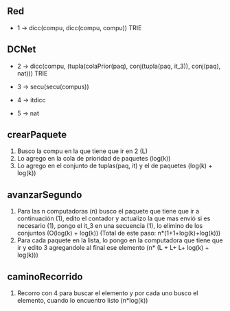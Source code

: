 Red
---
* 1 -> dicc(compu, dicc(compu, compu)) TRIE


DCNet
-----

* 2 -> dicc(compu, (tupla(colaPrior(paq),
                          conj(tupla(paq, it_3)),
                          conj(paq),
                          nat)))                          TRIE

* 3 -> secu(secu(compus))
* 4 -> itdicc
* 5 -> nat

crearPaquete
------------


1. Busco la compu en la que tiene que ir en 2 (L)
2. Lo agrego en la cola de prioridad de paquetes (log(k))
3. Lo agrego en el conjunto de tuplas(paq, it) y el de paquetes (log(k) + log(k))


avanzarSegundo
--------------

1. Para las n computadoras (n) busco el paquete que tiene que ir a continuación (1), edito el contador y actualizo la que mas envió si es necesario (1), pongo el it_3 en una secuencia (1), lo elimino de los conjuntos (O(log(k) + log(k))   (Total de este paso: n\*(1+1+log(k)+log(k)))
2. Para cada paquete en la lista, lo pongo en la computadora que tiene que ir y edito 3 agregandole al final ese elemento (n\* (L + L+ L+ log(k) + log(k)))

caminoRecorrido
---------------
1. Recorro con 4 para buscar el elemento y por cada uno busco el elemento, cuando lo encuentro listo (n\*log(k))




